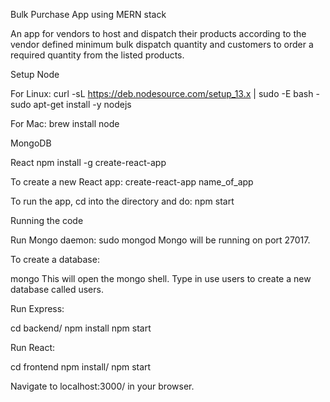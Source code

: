 Bulk Purchase App using MERN stack

An app for vendors to host and dispatch their products according to the vendor defined minimum bulk dispatch quantity and customers to order a required quantity from the listed products.

Setup
Node

For Linux:
curl -sL https://deb.nodesource.com/setup_13.x | sudo -E bash -
sudo apt-get install -y nodejs

For Mac:
brew install node

MongoDB

React
npm install -g create-react-app

To create a new React app:
create-react-app name_of_app

To run the app, cd into the directory and do:
npm start

Running the code

Run Mongo daemon:
sudo mongod
Mongo will be running on port 27017.

To create a database:

mongo
This will open the mongo shell. Type in use users to create a new database called users.

Run Express:

cd backend/
npm install
npm start

Run React:

cd frontend
npm install/
npm start

Navigate to localhost:3000/ in your browser.

